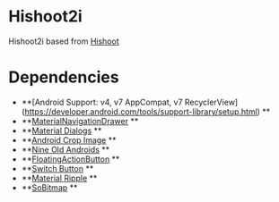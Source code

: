 # Hishoot2i
Hishoot2i based from [Hishoot](https://github.com/jmkl/Hishoot)


# Dependencies
* **[Android Support: v4, v7 AppCompat, v7 RecyclerView] (https://developer.android.com/tools/support-library/setup.html) **
* **[MaterialNavigationDrawer](https://github.com/neokree/MaterialNavigationDrawer) **
* **[Material Dialogs](https://github.com/afollestad/material-dialogs) **
* **[Android Crop Image](https://github.com/lvillani/android-cropimage) ** 
* **[Nine Old Androids](https://github.com/JakeWharton/NineOldAndroids) ** 
* **[FloatingActionButton](https://github.com/str4d/android-floating-action-button) ** 
* **[Switch Button](https://github.com/ikewong/SwitchButton) ** 
* **[Material Ripple](https://github.com/balysv/material-ripple) **
* **[SoBitmap](https://github.com/airk000/SoBitmap) **
